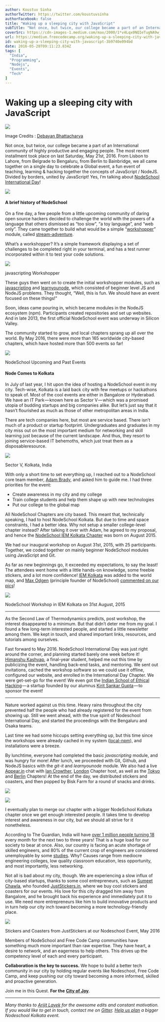 ```yaml
---
author: Koustuv Sinha
authorTwitter: https://twitter.com/koustuvsinha
authorFacebook: false
title: "Waking up a sleeping city with JavaScript"
subTitle: "Not once, but twice, our college became a part of an International community of highly productive and engaging people. The most recent in..."
coverSrc: https://cdn-images-1.medium.com/max/2000/1*v4Lqx0NQIeTugNA9w_AlLg.jpeg
url: https://medium.freecodecamp.org/waking-up-a-sleeping-city-with-javascript-3b9740e094bd
id: waking-up-a-sleeping-city-with-javascript-3b9740e094bd
date: 2016-05-28T09:11:23.834Z
tags: [
  "India",
  "Programming",
  "Nodejs",
  "Events",
  "Tech"
]
---
```

# Waking up a sleeping city with JavaScript







![](https://cdn-images-1.medium.com/max/2000/1*v4Lqx0NQIeTugNA9w_AlLg.jpeg)

Image Credits : [Debayan Bhattacharya](https://www.youtube.com/channel/UC-eec5VdR8OiCGqMQzkxucg)







Not once, but twice, our college became a part of an International community of highly productive and engaging people. The most recent installment took place on last Saturday, May 21st, 2016\. From Lisbon to Lahore, from Belgrade to Bengaluru, from Berlin to Bainbridge, we all came together on a single day to celebrate a Global event, a fun event of teaching, learning & hacking together the concepts of JavaScript / NodeJS. Divided by borders, united by JavaScript! Yes, I’m talking about [NodeSchool International Day](http://nodeschool.io/international-day)!



![](https://cdn-images-1.medium.com/max/1600/1*nGFxDeTZkMg6XCNkgLVyYA.png)



#### A brief history of NodeSchool

On a fine day, a few people from a little upcoming community of daring open source hackers decided to challenge the world with the powers of a language that others dismissed as “too slow”, “a toy language”, and “web only”. They came together to build what would be a simple “[workshopper](https://github.com/workshopper/workshopper)” module, called [stream-adventure](https://github.com/substack/stream-adventure).

What’s a workshopper? It’s a simple framework displaying a set of challenges to be completed right in your terminal, and has a test runner incorporated within it to test your code solutions.



![](https://cdn-images-1.medium.com/max/1600/1*SaBGSYDEv4BY0-otbY25wg.png)

javascripting Workshopper



These guys then went on to create the initial workshopper modules, such as [javascripting](https://github.com/sethvincent/javascripting) and [learnyounode](https://github.com/workshopper/learnyounode), which consisted of beginner level JS and NodeJS problems. They thought, “Well, this is fun. We should have an event focused on these things!”

Soon, ideas came pouring in, which became modules in the NodeJS ecosystem (npm). Participants created repositories and set up websites. And in late 2013, the first official NodeSchool event was underway in Silicon Valley.

The community started to grow, and local chapters sprang up all over the world. By May 2016, there were more than 165 worldwide city-based chapters, which have hosted more than 500 events so far!



![](https://cdn-images-1.medium.com/max/1600/1*VC3YXpkJwrl6nn-4tcecPg.png)

NodeSchool Upcoming and Past Events



#### Node Comes to Kolkata

In July of last year, I hit upon the idea of hosting a NodeSchool event in my city. Tech-wise, Kolkata is a laid back city with few meetups or hackathons to speak of. Most of the cool events are either in Bangalore or Hyderabad. We have an IT Park — known here as Sector V — which was a promised utopia of budding startups and big companies alike. But let’s just say that it hasn’t flourished as much as those of other metropolitan areas in India.

There are tech companies here, but most are service based. There isn’t much of a product or startup footprint. Undergraduates and graduates in my city miss out on the most important medium for networking and skill learning just because of the current landscape. And thus, they resort to joining service-based IT behemoths, which just treat them as a disposableresource.



![](https://cdn-images-1.medium.com/max/1600/1*fis3jTDDfo-LSdEwcbeqyg.jpeg)

Sector V, Kolkata, India



With only a short time to set everything up, I reached out to a NodeSchool core team member, [Adam Brady](https://github.com/SomeoneWeird), and asked him to guide me. I had three priorities for the event:

*   Create awareness in my city and my college
*   Train college students and help them shape up with new technologies
*   Put our college to the global map

All NodeSchool Chapters are city based. This meant that, technically speaking, I had to host NodeSchool Kolkata. But due to time and space constraints, I had a better idea. Why not setup a smaller college-level chapter instead? After talking it over with Adam, he agreed to my proposal, and hence the [NodeSchool IEM Kolkata Chapter](https://github.com/nodeschool/iem-kolkata) was born on August 2015.

We had our inaugural workshop on August 31st, 2015, with 25 participants. Together, we coded together on mainly beginner NodeSchool modules using JavaScript and Git.

As far as new beginnings go, it exceeded my expectations, to say the least! The attendees went home with a little hands-on knowledge, some freebie stickers, and a lot more confidence! [IEM Kolkata](http://iem.edu.in/) was added to the world map, and [Max Odgen](https://github.com/maxogden) (principle founder of NodeSchool) [commented on our pics](https://github.com/nodeschool/iem-kolkata/issues/3)!



![](https://cdn-images-1.medium.com/max/1600/1*JKxjTpP7SrPQEnq-LEjcfg.jpeg)

NodeSchool Workshop in IEM Kolkata on 31st August, 2015













* * *







As the Second Law of Thermodynamics predicts, post workshop, the interest disappeared to a minimum. But that didn’t deter me from my goal. I found a few long-term interested people, and started a little newsletter among them. We kept in touch, and shared important links, resources, and tutorials among ourselves.

Fast forward to May 2016\. NodeSchool International Day was just right around the corner, and planning started barely one week before it! [Himanshu Kashyap](https://github.com/hkiem), a final-year student, helped me out this time by publicizing the event, handling back-end tasks, and mentoring. We sent out invitations, cached the workshop software so we could use it offline, configured our website, and enrolled in the International Day Chapter. We were get-set-go for the event! We even got the [Indian School of Ethical Hacking](https://www.isoeh.com/) — a startup founded by our alumnus [Kirit Sankar Gupta](https://www.linkedin.com/in/kiritsankargupta) — to sponsor the event!











* * *







Nature worked against us this time. Heavy rains throughout the city prevented half the people who had already registered for the event from showing up. Still we went ahead, with the true spirit of Nodeschool International Day, and started the proceedings with the Bengaluru and Osaka teams.

Last time we had some hiccups setting everything up, but this time since the workshops were already cached in my system ([local-npm](https://github.com/nolanlawson/local-npm)), and installations were a breeze.

By lunchtime, everyone had completed the basic _javascripting_ module, and was hungry for more! After lunch, we proceeded with Git, Github, and NodeJS basics with the _git-it_ and _learnyounode_ module. We also had a live [Appear.in](https://appear.in/) chat with [Ian Crowther](https://github.com/iancrowther), [London](http://nodeschool.io/london/) Chapter host, as well as the [Tokyo](http://nodeschool.io/tokyo/) and [Berlin](http://nodeschool.io/berlin/) Chapters! At the end of the day, we distributed stickers and coasters, and then popped by Bisk Farm for a round of snacks and drinks.



![](https://cdn-images-1.medium.com/max/1600/1*KgfXMp9t4P07ZkkZ_UUJlA.jpeg)





![](https://cdn-images-1.medium.com/max/1600/1*Ytfro1TorNZkHqifaVG66A.jpeg)



I eventually plan to merge our chapter with a bigger NodeSchool Kolkata chapter once we get enough interested people. It takes time to develop interest and awareness in our city, but we should all strive for it nonetheless.

According to The Guardian, India will have [over 1 million people turning 18](https://www.theguardian.com/books/2016/apr/24/somini-sengupta-the-end-of-karma-interview) every month for the next two to three years! That is a huge load for our society to bear at once. Also, our country is facing an acute shortage of skilled engineers, and 80% of the current crop of engineers are considered unemployable by some [studies](http://timesofindia.indiatimes.com/tech/tech-news/Over-80-of-engineering-graduates-in-India-unemployable-Study/articleshow/50704157.cms). Why? Causes range from mediocre engineering colleges, low quality classroom education, less opportunity, and most importantly, less networking.

Not all is bad about my city, though. We are experiencing a slow influx of city-based startups, thanks to some cool entrepreneurs, such as [Sumeet Chawla](https://www.linkedin.com/in/chawlasumeet), who founded [JustStickers.in](http://juststickers.in/), where we buy cool stickers and coasters for our events. His love for this city dragged him away from Bangalore, and he brought back his experience and immediately put it to use. We need more entrepreneurs like him to build innovative products and in turn help our city inch toward becoming a more technology-friendly place.



![](https://cdn-images-1.medium.com/max/1600/1*n4S0ADpsGn5QPxttWrRivQ.jpeg)

Stickers and Coasters from JustStickers at our Nodeschool Event, May 2016



Members of NodeSchool and Free Code Camp communities have something much more important than raw expertise. They have heart, a desire to network, and an eagerness to help others. This drives up the competency level of each and every participant.

**Collaboration is the key to success.** We hope to build a better tech community in our city by holding regular events like Nodeschool, Free Code Camp, and keep pushing our city toward becoming a more informed, skilled and proactive generation.

Join me in this Quest. **For the** [**City of Joy**](https://www.quora.com/Why-was-Kolkata-given-the-nickname-City-of-Joy).











* * *







_Many thanks to_ [_Arijit Layek_](https://github.com/alayek) _for the awesome edits and constant motivation. If you would like to get in touch, contact me on_ [_Gitter_](https://gitter.im/koustuvsinha)_._ [_Help us plan_](https://gitter.im/nodeschool/kolkata) _a bigger Nodeschool Kolkata event._








